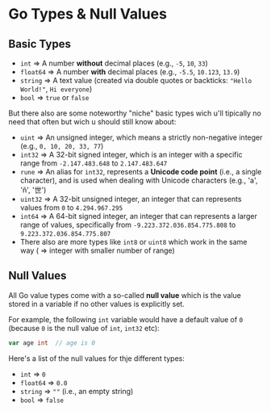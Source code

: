 # Go Types & Null Values

## Basic Types

- `int` => A number **without** decimal places (e.g., `-5`, `10`, `33`)
- `float64` => A number **with** decimal places (e.g., `-5.5`, `10.123`, `13.9`)
- `string` => A text value (created via double quotes or backticks: `"Hello World!"`, ``Hi everyone``)
- `bool` => `true` or `false`

But there also are some noteworthy "niche" basic types wich u'll tipically no need
that often but wich u should still know about:

- `uint` => An unsigned integer, which means a strictly non-negative integer (e.g., `0, 10, 20, 33, 77`)
- `int32` => A 32-bit signed integer, which is an integer with a specific range from `-2.147.483.648` to `2.147.483.647`
- `rune` => An alias for `int32`, represents a **Unicode code point** (i.e., a single character), and is used when dealing with Unicode characters (e.g., 'a', 'ñ', '世')
- `uint32` => A 32-bit unsigned integer, an integer that can represents values from `0` to `4.294.967.295`
- `int64` => A 64-bit signed integer, an integer that can represents a larger range of values, specifically from `-9.223.372.036.854.775.808` to `9.223.372.036.854.775.807`
- There also are more types like `int8` or `uint8` which work in the same way ( => integer with smaller number of range)

## Null Values

All Go value types come with a so-called **null value** which is the value stored in a variable if no other values is explicitly set.

For example, the following `int` variable would have a default value of `0` (because `0` is the null value of `int`, `int32` etc):

```go
var age int  // age is 0
```

Here's a list of the null values for thje different types:

- `int` => `0`
- `float64` => `0.0`
- `string` => `""` (i.e., an empty string)
- `bool` => `false`
